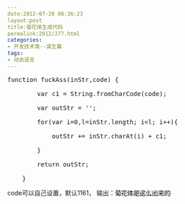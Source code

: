 ```yaml
---
date:2012-07-20 08:36:23
layout:post
title:菊花体生成代码
permalink:2012/277.html
categories:
- 开发技术类--谋生篇
tags:
- 动态语言
---
```



<pre class="prettyprint lang-js linenums">function fuckAss(inStr,code) {

        var c1 = String.fromCharCode(code);

        var outStr = '';

        for(var i=0,l=inStr.length; i&lt;l; i++){

            outStr += inStr.charAt(i) + c1;

        }

        return outStr;

    }
</pre>
<p>
code可以自己设置，默认1161， 输出：菊҉花҉体҉是҉这҉么҉出҉来҉的҉